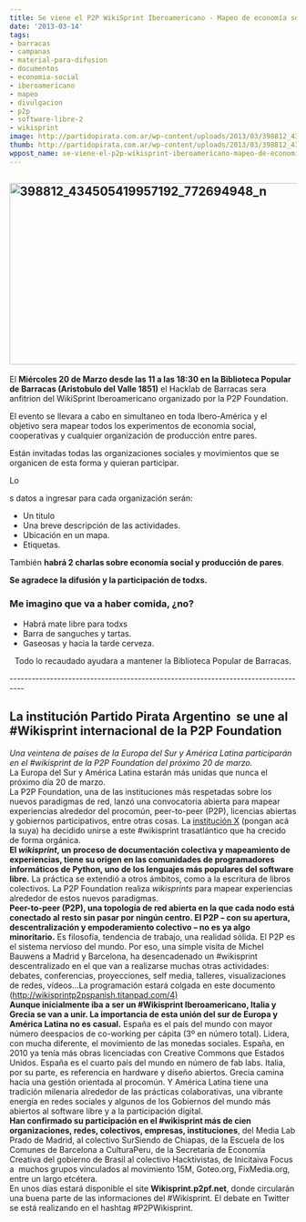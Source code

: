 ```yaml
---
title: Se viene el P2P WikiSprint Iberoamericano - Mapeo de economía social.
date: '2013-03-14'
tags:
- barracas
- campanas
- material-para-difusion
- documentos
- economia-social
- iberoamericano
- mapeo
- divulgacion
- p2p
- software-libre-2
- wikisprint
image: http://partidopirata.com.ar/wp-content/uploads/2013/03/398812_434505419957192_772694948_n.png
thumb: http://partidopirata.com.ar/wp-content/uploads/2013/03/398812_434505419957192_772694948_n-150x150.png
wppost_name: se-viene-el-p2p-wikisprint-iberoamericano-mapeo-de-economia-social
---
```


<h2><a href="http://partidopirata.com.ar/wp-content/uploads/2013/03/398812_434505419957192_772694948_n.png"><img class="aligncenter  wp-image-8814" alt="398812_434505419957192_772694948_n" src="http://partidopirata.com.ar/wp-content/uploads/2013/03/398812_434505419957192_772694948_n.png" width="640" height="319" /></a></h2>
El <strong>Miércoles 20 de Marzo desde las 11 a las 18:30 en la Biblioteca Popular de Barracas (Aristobulo del Valle 1851)</strong> el Hacklab de Barracas sera anfitrion del WikiSprint Iberoamericano organizado por la P2P Foundation.

El evento se llevara a cabo en simultaneo en toda Ibero-América y el objetivo sera mapear todos los experimentos de economia social, cooperativas y cualquier organización de producción entre pares.

Están invitadas todas las organizaciones sociales y movimientos que se organicen de esta forma y quieran participar.

Lo

s datos a ingresar para cada organización serán:
<ul>
	<li>Un titulo</li>
	<li>Una breve descripción de las actividades.</li>
	<li>Ubicación en un mapa.</li>
	<li>Etiquetas.</li>
</ul>
También <strong>habrá 2 charlas sobre economía social y producción de pares</strong>.

<strong>Se agradece la difusión y la participación de todxs.</strong>
<h3>Me imagino que va a haber comida, ¿no?</h3>
<ul>
	<li>Habrá mate libre para todxs</li>
	<li>Barra de sanguches y tartas.</li>
	<li>Gaseosas y hacia la tarde cerveza.</li>
</ul>
<p style="text-align: center;">Todo lo recaudado ayudara a mantener la Biblioteca Popular de Barracas.</p>
----------------------------------------------------------------------------------
<h2 id="magicdomid2"><b>La institución Partido Pirata Argentino  se une al #Wikisprint internacional de la P2P Foundation</b></h2>
<div id="magicdomid3"></div>
<div id="magicdomid4"><i>Una veintena de países de la Europa del Sur y América Latina participarán en el #wikisprint de la P2P Foundation del próximo 20 de marzo.</i></div>
<div id="magicdomid5"></div>
<div id="magicdomid6">La Europa del Sur y América Latina estarán más unidas que nunca el próximo día 20 de marzo.</div>
<div id="magicdomid7">La P2P Foundation, una de las instituciones más respetadas sobre los nuevos paradigmas de red, lanzó una convocatoria abierta para mapear experiencias alrededor del procomún, peer-to-peer (P2P), licencias abiertas y gobiernos participativos, entre otras cosas. La <span style="text-decoration: underline;">institución X</span> (pongan acá la suya) ha decidido unirse a este #wikisprint trasatlántico que ha crecido de forma orgánica.</div>
<div id="magicdomid8"></div>
<div id="magicdomid9"><b>El </b><b><i>wikisprint</i></b><b>, un proceso de documentación colectiva y mapeamiento de experiencias, tiene su origen en las comunidades de programadores informáticos de Python, uno de los lenguajes más populares del software libre.</b> La práctica se extendió a otros ámbitos, como a la escritura de libros colectivos. La P2P Foundation realiza <i>wikisprints</i> para mapear experiencias alrededor de estos nuevos paradigmas.</div>
<div id="magicdomid10"></div>
<div id="magicdomid11"><b>Peer-to-peer (P2P), una topología de red abierta en la que cada nodo está conectado al resto sin pasar por ningún centro. El P2P – con su apertura, descentralización y empoderamiento colectivo – no es ya algo minoritario.</b> Es filosofía, tendencia de trabajo, una realidad sólida. El P2P es el sistema nervioso del mundo. Por eso, una simple visita de Michel Bauwens a Madrid y Barcelona, ha desencadenado un #wikisprint descentralizado en el que van a realizarse muchas otras actividades: debates, conferencias, proyecciones, self media, talleres, visualizaciones de redes, vídeos…La programación estará colgada en este documento (<a href="http://wikisprintp2pspanish.titanpad.com/4%29">http://wikisprintp2pspanish.titanpad.com/4)</a></div>
<div id="magicdomid12"></div>
<div id="magicdomid13"><b>Aunque inicialmente iba a ser un #Wikisprint Iberoamericano, Italia y Grecia se van a unir. La importancia de esta unión del sur de Europa y América Latina no es casual.</b> España es el país del mundo con mayor número deespacios de co-working per cápita (3º en número total). Lidera, con mucha diferente, el movimiento de las monedas sociales. España, en 2010 ya tenía más obras licenciadas con Creative Commons que Estados Unidos. España es el cuarto país del mundo en número de fab labs. Italia, por su parte, es referencia en hardware y diseño abiertos. Grecia camina hacia una gestión orientada al procomún. Y América Latina tiene una tradición milenaria alrededor de las prácticas colaborativas, una vibrante energía en redes sociales y algunos de los Gobiernos del mundo más abiertos al software libre y a la participación digital.</div>
<div id="magicdomid14"></div>
<div id="magicdomid15"><b>Han confirmado su participación en el #wikisprint más de cien organizaciones, redes, colectivos, empresas, instituciones</b>, del Media Lab Prado de Madrid, al colectivo SurSiendo de Chiapas, de la Escuela de los Comunes de Barcelona a CulturaPeru, de la Secretaría de Economía Creativa del gobierno de Brasil al colectivo Hacktivistas, de Inicitaiva Focus a  muchos grupos vinculados al movimiento 15M, Goteo.org, FixMedia.org, entre un largo etcétera.</div>
<div id="magicdomid16"></div>
<div id="magicdomid17">En unos días estará disponible el site <b>Wikisprint.p2pf.net</b>, donde circularán una buena parte de las informaciones del #Wikisprint. El debate en Twitter se está realizando en el hashtag #P2PWikisprint.</div>

